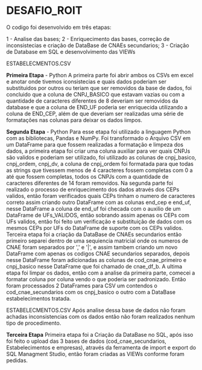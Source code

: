 # DESAFIO_ROIT

O codigo foi desenvolvido em três etapas:

1 - Analise das bases;
2 - Enriquecimento das bases, correção de inconsistecias e criação de DataBase de CNAEs secundarios;
3 - Criação de Database em SQL e desenvolvimento das VIEWs

ESTABELECMENTOS.CSV

**Primeira Etapa** - Python
A primeira parte foi abrir ambos os CSVs em excel e anotar onde tivemos iconsistecias e quais dados poderiam ser substituidos por outros ou teriam que ser removidos da base de dados, foi concluido que a coluna de CNPJ_BASICO que estavam vazias ou com a quantidade de caracteres diferentes de 8 deveriam ser removidos da database e que a coluna de END_UF poderia ser enriquecida utilizando a coluna de END_CEP, além de que deveriam ser realizadas uma série de formatações nas colunas para deixar os dados limpos.

**Segunda Etapa** - Python
Para esse etapa foi utilizado a linguagem Python com as bibliotecas, Pandas e NumPy. Foi transformado o Arquivo CSV em um DataFrame para que fossem realizadas a formatação e limpeza dos dados, a primeira etapa foi criar uma coluna auxiliar para ver quais CNPJs são validos e poderiam ser utilizado, foi utilizado as colunas de cnpj_basico, cnpj_ordem, cnpj_dv, a coluna de cnpj_ordem foi formatada para que todas as strings que tivessem menos de 4 caracteres fossem completas com 0 a até que fossem completas, todos os CNPJs com a quantidade de caracteres diferentes de 14 foram removidos. Na segunda parte foi realizado o processo de enriquecimento dos dados através dos CEPs validos, então foram verificados quais CEPs tinham o numero de caracteres correto assim criando outro DataFrame com as colunas end_cep e end_uf, nesse DataFrame a coluna de end_uf foi checada com o auxilio de um DataFrame de UFs_VALIDOS, então sobrando assim apenas os CEPs com UFs validos, então foi feito um verificação e substituição de dados com os mesmos CEPs por UFs do DataFrame de suporte com os CEPs validos. Terceira etapa foi a criação da DataBase de CNAEs secundarios então primeiro separei dentro de uma sequiencia matricial onde os numeros de CNAE foram separados por ',' e '|', e assim tambem criando um novo DataFrame com apenas os codigos CNAE secundarios separados, depois nesse DataFrame foram adicionadas as colunas de cod_cnae_primeiro e cnpj_basico nesse DataFrame que foi chamado de cnae_df_b. A ultima etapa foi limpar os dados, então com a analise da primeira parte, comecei a formatar coluna por coluna vendo o que poderia ser padronizado. Então foram processados 2 DataFrames para CSV um contendos o cod_cnae_secundarios com os cnpj_basico o outro com a DataBase estabelecimentos tratada.

ESTABELECMENTOS.CSV
Após analise dessa base de dados não foram achadas inconsistencias com os dados então não foram realizados nenhum tipo de procedimento.

**Terceira Etapa**
Primeira etapa foi a Criação da DataBase no SQL, após isso foi feito o upload das 3 bases de dados (cod_cnae_secundarios, Estabelecimentos e empresas), através da ferramenta de import e export do SQL Managment Studio, então foram criadas as VIEWs conforme foram pedidas.
